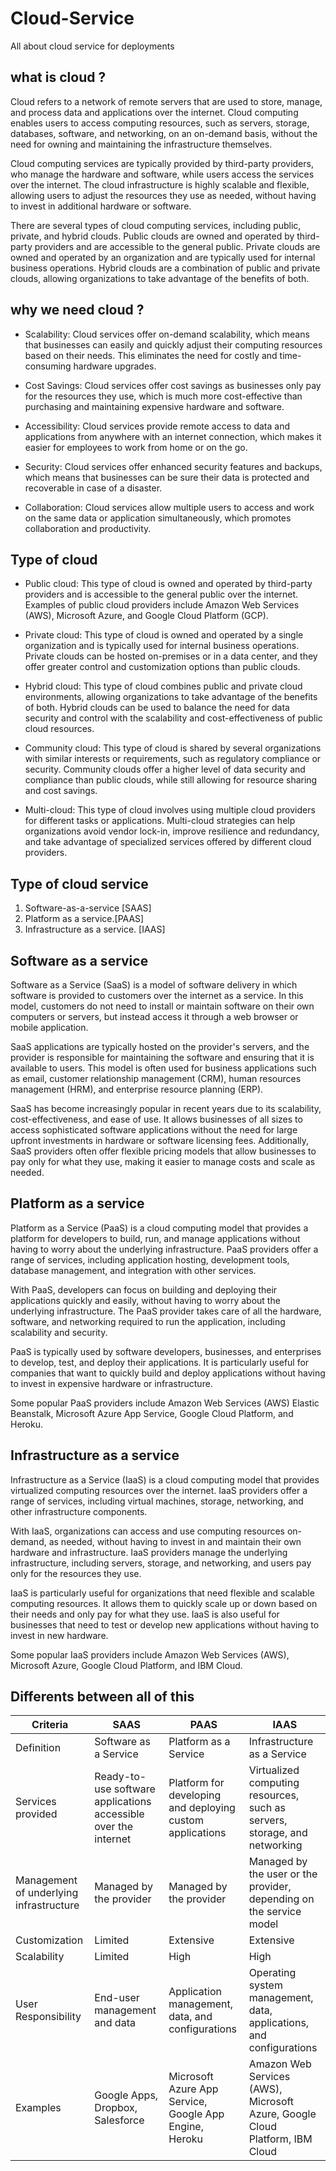 # Cloud-Service
All about cloud service for deployments 

## what is cloud ?
Cloud refers to a network of remote servers that are used to store, manage, and process data and applications over the internet. Cloud computing enables users to access computing resources, such as servers, storage, databases, software, and networking, on an on-demand basis, without the need for owning and maintaining the infrastructure themselves.

Cloud computing services are typically provided by third-party providers, who manage the hardware and software, while users access the services over the internet. The cloud infrastructure is highly scalable and flexible, allowing users to adjust the resources they use as needed, without having to invest in additional hardware or software.

There are several types of cloud computing services, including public, private, and hybrid clouds. Public clouds are owned and operated by third-party providers and are accessible to the general public. Private clouds are owned and operated by an organization and are typically used for internal business operations. Hybrid clouds are a combination of public and private clouds, allowing organizations to take advantage of the benefits of both.

## why we need cloud ?

- Scalability: Cloud services offer on-demand scalability, which means that businesses can easily and quickly adjust their computing resources based on their needs. This eliminates the need for costly and time-consuming hardware upgrades.

- Cost Savings: Cloud services offer cost savings as businesses only pay for the resources they use, which is much more cost-effective than purchasing and maintaining expensive hardware and software.

- Accessibility: Cloud services provide remote access to data and applications from anywhere with an internet connection, which makes it easier for employees to work from home or on the go.

- Security: Cloud services offer enhanced security features and backups, which means that businesses can be sure their data is protected and recoverable in case of a disaster.

- Collaboration: Cloud services allow multiple users to access and work on the same data or application simultaneously, which promotes collaboration and productivity.

## Type of cloud
- Public cloud: This type of cloud is owned and operated by third-party providers and is accessible to the general public over the internet. Examples of public cloud providers include Amazon Web Services (AWS), Microsoft Azure, and Google Cloud Platform (GCP).

- Private cloud: This type of cloud is owned and operated by a single organization and is typically used for internal business operations. Private clouds can be hosted on-premises or in a data center, and they offer greater control and customization options than public clouds.

- Hybrid cloud: This type of cloud combines public and private cloud environments, allowing organizations to take advantage of the benefits of both. Hybrid clouds can be used to balance the need for data security and control with the scalability and cost-effectiveness of public cloud resources.

- Community cloud: This type of cloud is shared by several organizations with similar interests or requirements, such as regulatory compliance or security. Community clouds offer a higher level of data security and compliance than public clouds, while still allowing for resource sharing and cost savings.

- Multi-cloud: This type of cloud involves using multiple cloud providers for different tasks or applications. Multi-cloud strategies can help organizations avoid vendor lock-in, improve resilience and redundancy, and take advantage of specialized services offered by different cloud providers.

## Type of cloud service 
1. Software-as-a-service [SAAS]
2. Platform as a service.[PAAS]
3. Infrastructure as a service. [IAAS]

## Software as a service 
Software as a Service (SaaS) is a model of software delivery in which software is provided to customers over the internet as a service. In this model, customers do not need to install or maintain software on their own computers or servers, but instead access it through a web browser or mobile application.

SaaS applications are typically hosted on the provider's servers, and the provider is responsible for maintaining the software and ensuring that it is available to users. This model is often used for business applications such as email, customer relationship management (CRM), human resources management (HRM), and enterprise resource planning (ERP).

SaaS has become increasingly popular in recent years due to its scalability, cost-effectiveness, and ease of use. It allows businesses of all sizes to access sophisticated software applications without the need for large upfront investments in hardware or software licensing fees. Additionally, SaaS providers often offer flexible pricing models that allow businesses to pay only for what they use, making it easier to manage costs and scale as needed.

## Platform as a service 
Platform as a Service (PaaS) is a cloud computing model that provides a platform for developers to build, run, and manage applications without having to worry about the underlying infrastructure. PaaS providers offer a range of services, including application hosting, development tools, database management, and integration with other services.

With PaaS, developers can focus on building and deploying their applications quickly and easily, without having to worry about the underlying infrastructure. The PaaS provider takes care of all the hardware, software, and networking required to run the application, including scalability and security.

PaaS is typically used by software developers, businesses, and enterprises to develop, test, and deploy their applications. It is particularly useful for companies that want to quickly build and deploy applications without having to invest in expensive hardware or infrastructure.

Some popular PaaS providers include Amazon Web Services (AWS) Elastic Beanstalk, Microsoft Azure App Service, Google Cloud Platform, and Heroku.

## Infrastructure as a service
Infrastructure as a Service (IaaS) is a cloud computing model that provides virtualized computing resources over the internet. IaaS providers offer a range of services, including virtual machines, storage, networking, and other infrastructure components.

With IaaS, organizations can access and use computing resources on-demand, as needed, without having to invest in and maintain their own hardware and infrastructure. IaaS providers manage the underlying infrastructure, including servers, storage, and networking, and users pay only for the resources they use.

IaaS is particularly useful for organizations that need flexible and scalable computing resources. It allows them to quickly scale up or down based on their needs and only pay for what they use. IaaS is also useful for businesses that need to test or develop new applications without having to invest in new hardware.

Some popular IaaS providers include Amazon Web Services (AWS), Microsoft Azure, Google Cloud Platform, and IBM Cloud.

## Differents between all of this 


| Criteria | SAAS | PAAS | IAAS |
| --- | --- | --- | --- |
| Definition |	Software as a Service |	Platform as a Service |	Infrastructure as a Service |
| Services provided |	Ready-to-use software applications accessible over the internet |	Platform for developing and deploying custom applications |	Virtualized computing resources, such as servers, storage, and networking |
| Management of underlying infrastructure	| Managed by the provider |	Managed by the provider |	Managed by the user or the provider, depending on the service model |
| Customization |	Limited	| Extensive |	Extensive |
| Scalability |	Limited |	High |	High |
User Responsibility |	End-user management and data |	Application management, data, and configurations |	Operating system management, data, applications, and configurations |
Examples |	Google Apps, Dropbox, Salesforce |	Microsoft Azure App Service, Google App Engine, Heroku |	Amazon Web Services (AWS), Microsoft Azure, Google Cloud Platform, IBM Cloud |
